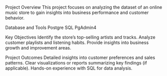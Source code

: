 Project Overview
This project focuses on analyzing the dataset of an online music store to gain insights into business performance and customer behavior. 

Database and Tools
Postgre SQL
PgAdmin4

Key Objectives
Identify the store’s top-selling artists and tracks.
Analyze customer playlists and listening habits.
Provide insights into business growth and improvement areas.

Project Outcomes
Detailed insights into customer preferences and sales patterns.
Clear visualizations or reports summarizing key findings (if applicable).
Hands-on experience with SQL for data analysis.
